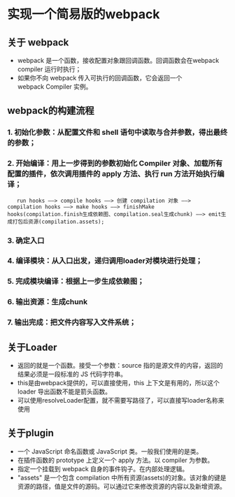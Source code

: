 # 实现一个简易版的webpack
## 关于 webpack
- webpack 是一个函数，接收配置对象跟回调函数。回调函数会在webpack compiler 运行时执行；
- 如果你不向 webpack 传入可执行的回调函数，它会返回一个webpack Compiler 实例。

## webpack的构建流程
### 1. 初始化参数：从配置文件和 shell 语句中读取与合并参数，得出最终的参数；
### 2. 开始编译：用上一步得到的参数初始化 Compiler 对象、加载所有配置的插件，依次调用插件的 apply 方法、执行 run 方法开始执行编译；
       run hooks ——> compile hooks ——> 创建 compilation 对象 ——> compilation hooks ——> make hooks ——> finishMake hooks(compilation.finish生成依赖图、compilation.seal生成chunk) ——> emit生成打包后资源(compilation.assets);
### 3. 确定入口
### 4. 编译模块：从入口出发，递归调用loader对模块进行处理；
### 5. 完成模块编译：根据上一步生成依赖图；
### 6. 输出资源：生成chunk
### 7. 输出完成：把文件内容写入文件系统；


## 关于Loader
- 返回的就是一个函数。接受一个参数：source 指的是源文件的内容，返回的结果必须是一段标准的 JS 代码字符串。
- this是由webpack提供的，可以直接使用，this 上下文是有用的，所以这个 loader 导出函数不能是箭头函数。
- 可以使用resolveLoader配置，就不需要写路径了，可以直接写loader名称来使用

## 关于plugin
- 一个 JavaScript 命名函数或 JavaScript 类。一般我们使用的是类。
- 在插件函数的 prototype 上定义一个 apply 方法。以 compiler 为参数。
- 指定一个挂载到 webpack 自身的事件钩子。在内部处理逻辑。
- "assets" 是一个包含 compilation 中所有资源(assets)的对象。该对象的键是资源的路径，值是文件的源码。可以通过它来修改资源的内容以及新增资源。


